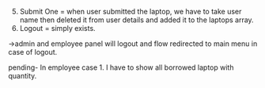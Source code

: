  5. Submit One = when user submitted the laptop, we have to take user name then deleted it from user details and added it to the laptops array. 
 6. Logout = simply exists.

->admin and employee panel will logout and flow redirected to main menu in case of logout.

pending-
 In employee case 1. I have to show all borrowed laptop with quantity.
